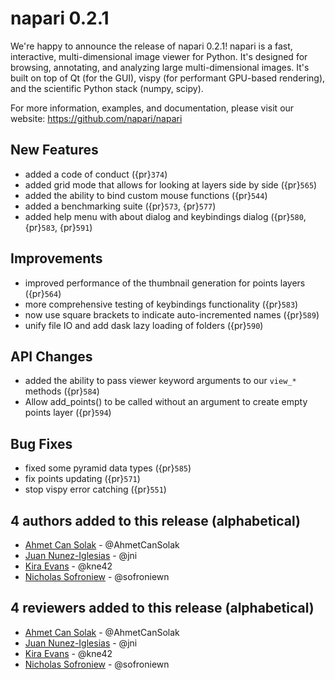 # napari 0.2.1

We're happy to announce the release of napari 0.2.1! napari is a fast,
interactive, multi-dimensional image viewer for Python. It's designed for
browsing, annotating, and analyzing large multi-dimensional images. It's built
on top of Qt (for the GUI), vispy (for performant GPU-based rendering), and the
scientific Python stack (numpy, scipy).

For more information, examples, and documentation, please visit our website:
https://github.com/napari/napari

## New Features

- added a code of conduct ({pr}`374`)
- added grid mode that allows for looking at layers side by side ({pr}`565`)
- added the ability to bind custom mouse functions ({pr}`544`)
- added a benchmarking suite ({pr}`573`, {pr}`577`)
- added help menu with about dialog and keybindings dialog ({pr}`580`, {pr}`583`, {pr}`591`)

## Improvements

- improved performance of the thumbnail generation for points layers ({pr}`564`)
- more comprehensive testing of keybindings functionality ({pr}`583`)
- now use square brackets to indicate auto-incremented names ({pr}`589`)
- unify file IO and add dask lazy loading of folders ({pr}`590`)

## API Changes

- added the ability to pass viewer keyword arguments to our `view_*` methods ({pr}`584`)
- Allow add_points() to be called without an argument to create empty points layer ({pr}`594`)

## Bug Fixes

- fixed some pyramid data types ({pr}`585`)
- fix points updating ({pr}`571`)
- stop vispy error catching ({pr}`551`)

## 4 authors added to this release (alphabetical)

- [Ahmet Can Solak](https://github.com/napari/napari/commits?author=AhmetCanSolak) - @AhmetCanSolak
- [Juan Nunez-Iglesias](https://github.com/napari/napari/commits?author=jni) - @jni
- [Kira Evans](https://github.com/napari/napari/commits?author=kne42) - @kne42
- [Nicholas Sofroniew](https://github.com/napari/napari/commits?author=sofroniewn) - @sofroniewn

## 4 reviewers added to this release (alphabetical)

- [Ahmet Can Solak](https://github.com/napari/napari/commits?author=AhmetCanSolak) - @AhmetCanSolak
- [Juan Nunez-Iglesias](https://github.com/napari/napari/commits?author=jni) - @jni
- [Kira Evans](https://github.com/napari/napari/commits?author=kne42) - @kne42
- [Nicholas Sofroniew](https://github.com/napari/napari/commits?author=sofroniewn) - @sofroniewn
